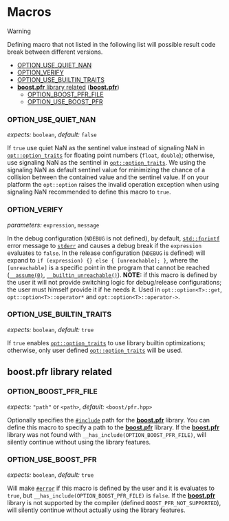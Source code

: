 ﻿
# Macros

> [!WARNING]
> Defining macro that not listed in the following list will possible result code break between different versions.

- [OPTION_USE_QUIET_NAN](#option_use_quiet_nan)
- [OPTION_VERIFY](#option_verify)
- [OPTION_USE_BUILTIN_TRAITS](#option_use_builtin_traits)
- [**boost.pfr** library related](#boostpfr-library-related) ([**boost.pfr**][boost-pfr])
    - [OPTION_BOOST_PFR_FILE](#option_boost_pfr_file)
    - [OPTION_USE_BOOST_PFR](#option_use_boost_pfr)

### OPTION_USE_QUIET_NAN
*expects:* `boolean`, *default:* `false`

If `true` use quiet NaN as the sentinel value instead of signaling NaN in [`opt::option_traits`][option-traits] for floating point numbers (`float`, `double`); otherwise, use signaling NaN as the sentinel in [`opt::option_traits`][option-traits]. We using the signaling NaN as default sentinel value for minimizing the chance of a collision between the contained value and the sentinel value. If on your platform the `opt::option` raises the invalid operation exception when using signaling NaN recommended to define this macro to `true`.

### OPTION_VERIFY
*parameters:* `expression`, `message`

In the debug configuration (`NDEBUG` is not defined), by default, [`std::fprintf`][cpp-fprintf] error message to [`stderr`][cpp-stderr] and causes a debug break if the `expression` evaluates to `false`. In the release configuration (`NDEBUG` is defined) will expand to `if (expression) {} else { [unreachable]; }`, where the `[unreachable]` is a specific point in the program that cannot be reached ([`__assume(0)`][msvc-assume], [`__builtin_unreachable()`][gcc-unreachable]). **NOTE:** if this macro is defined by the user it will not provide switching logic for debug/release configurations; the user must himself provide it if he needs it. Used in `opt::option<T>::get`, `opt::option<T>::operator*` and `opt::option<T>::operator->`.

[msvc-assume]: https://learn.microsoft.com/en-us/cpp/intrinsics/assume
[gcc-unreachable]: https://gcc.gnu.org/onlinedocs/gcc/Other-Builtins.html#index-_005f_005fbuiltin_005funreachable
[cpp-fprintf]: https://en.cppreference.com/w/cpp/io/c/fprintf
[cpp-stderr]: https://en.cppreference.com/w/cpp/io/c/std_streams

### OPTION_USE_BUILTIN_TRAITS
*expects:* `boolean`, *default:* `true`

If `true` enables [`opt::option_traits`][option-traits] to use library builtin optimizations; otherwise, only user defined [`opt::option_traits`][option-traits] will be used.

[option-traits]: ./reference.md#option_traits

## **boost.pfr** library related

### OPTION_BOOST_PFR_FILE
*expects:* `"path"` or `<path>`, *default:* `<boost/pfr.hpp>`

Optionally specifies the [`#include`][cpp-include] path for the [**boost.pfr**][boost-pfr] library. You can define this macro to specify a path to the [**boost.pfr**][boost-pfr] library. If the [**boost.pfr**][boost-pfr] library was not found with `__has_include(OPTION_BOOST_PFR_FILE)`, will silently continue without using the library features.

### OPTION_USE_BOOST_PFR
*expects:* `boolean`, *default:* `true`

Will make [`#error`][cpp-error] if this macro is defined by the user and it is evaluates to `true`, but `__has_include(OPTION_BOOST_PFR_FILE)` is `false`. If the [**boost.pfr**][boost-pfr] library is not supported by the compiler (defined `BOOST_PFR_NOT_SUPPORTED`), will silently continue without actually using the library features.

[boost-pfr]: https://www.boost.org/doc/libs/1_83_0/doc/html/boost_pfr.html
[cpp-include]: https://en.cppreference.com/w/cpp/preprocessor/include
[cpp-error]: https://en.cppreference.com/w/cpp/preprocessor/error
